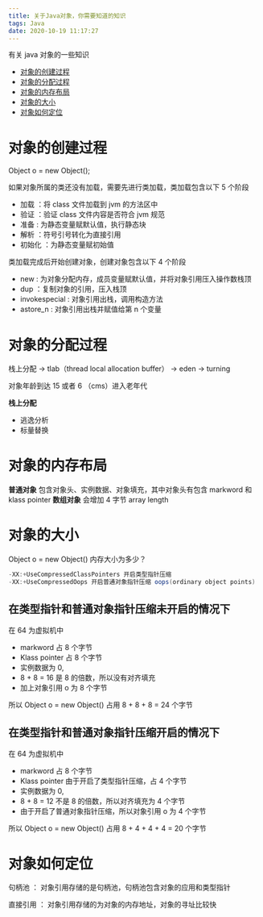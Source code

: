 ```yaml
---
title: 关于Java对象，你需要知道的知识
tags: Java
date: 2020-10-19 11:17:27
---
```


有关 java 对象的一些知识

- [对象的创建过程](#对象的创建过程)
- [对象的分配过程](#对象的分配过程)
- [对象的内存布局](#对象的内存布局)
- [对象的大小](#对象的大小)
- [对象如何定位](#对象如何定位)

<!-- more -->

# 对象的创建过程

Object o = new Object();

如果对象所属的类还没有加载，需要先进行类加载，类加载包含以下 5 个阶段
- 加载 ：将 class 文件加载到 jvm 的方法区中
- 验证 ：验证 class 文件内容是否符合 jvm 规范
- 准备 : 为静态变量赋默认值，执行静态块
- 解析 ：符号引号转化为直接引用
- 初始化 ：为静态变量赋初始值

类加载完成后开始创建对象，创建对象包含以下 4 个阶段

- new : 为对象分配内存，成员变量赋默认值，并将对象引用压入操作数栈顶
- dup ：复制对象的引用，压入栈顶
- invokespecial : 对象引用出栈，调用构造方法
- astore_n : 对象引用出栈并赋值给第 n 个变量

# 对象的分配过程

栈上分配 -> tlab（thread local allocation buffer） -> eden -> turning 

对象年龄到达 15 或者 6 （cms）进入老年代

**栈上分配**

- 逃逸分析
- 标量替换

# 对象的内存布局

**普通对象** 包含对象头、实例数据、对象填充，其中对象头有包含 markword 和 klass pointer
**数组对象** 会增加 4 字节 array length

# 对象的大小

Object o = new Object() 内存大小为多少？

``` java
-XX:+UseCompressedClassPointers 开启类型指针压缩
-XX:+UseCompressedOops 开启普通对象指针压缩 oops(ordinary object points)
```

## 在类型指针和普通对象指针压缩未开启的情况下

在 64 为虚拟机中 

- markword 占 8 个字节
- Klass pointer 占 8 个字节
- 实例数据为 0,
- 8 + 8 = 16 是 8 的倍数，所以没有对齐填充
- 加上对象引用 o 为 8 个字节

所以 Object o = new Object() 占用 8 + 8 + 8 = 24 个字节

## 在类型指针和普通对象指针压缩开启的情况下

在 64 为虚拟机中 

- markword 占 8 个字节
- Klass pointer 由于开启了类型指针压缩，占 4 个字节
- 实例数据为 0,
- 8 + 8 = 12 不是 8 的倍数，所以对齐填充为 4 个字节
- 由于开启了普通对象指针压缩，所以对象引用 o 为 4 个字节

所以 Object o = new Object() 占用 8 + 4 + 4 + 4 = 20 个字节

# 对象如何定位

句柄池 ： 对象引用存储的是句柄池，句柄池包含对象的应用和类型指针

直接引用 ： 对象引用存储的为对象的内存地址，对象的寻址比较快